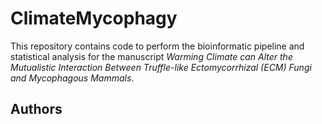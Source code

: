 # ClimateMycophagy
This repository contains code to perform the bioinformatic pipeline and statistical analysis for the manuscript *Warming Climate can Alter the Mutualistic Interaction Between Truffle-like Ectomycorrhizal (ECM) Fungi and Mycophagous Mammals*.

## Authors
